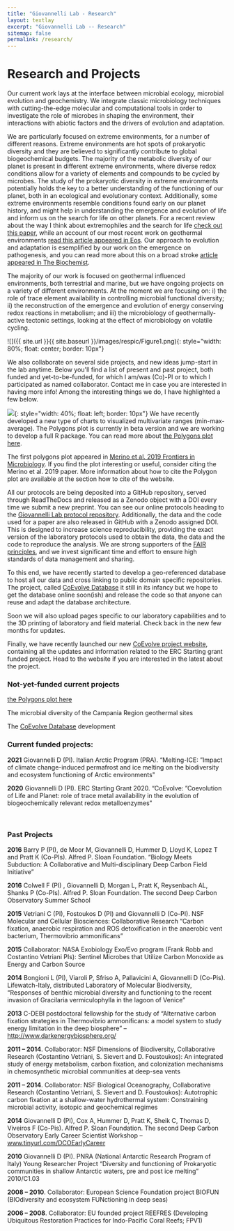 ```yaml
---
title: "Giovannelli Lab - Research"
layout: textlay
excerpt: "Giovannelli Lab -- Research"
sitemap: false
permalink: /research/
---
```


# Research and Projects

Our current work lays at the interface between microbial ecology, microbial evolution and geochemistry. We integrate classic microbiology techniques with cutting-the-edge molecular and computational tools in order to investigate the role of microbes in shaping the environment, their interactions with abiotic factors and the drivers of evolution and adaptation.

We are particularly focused on extreme environments, for a number of different reasons. Extreme environments are hot spots of prokaryotic diversity and they are believed to significantly contribute to global biogeochemical budgets. The majority of the metabolic diversity of our planet is present in different extreme environments, where diverse redox conditions allow for a variety of elements and compounds to be cycled by microbes. The study of the prokaryotic diversity in extreme environments potentially holds the key to a better understanding of the functioning of our planet, both in an ecological and evolutionary context. Additionally, some extreme environments resemble conditions found early on our planet history, and might help in understanding the emergence and evolution of life and inform us on the search for life on other planets. For a recent review about the way I think about extremophiles and the search for life [check out this paper](https://www.frontiersin.org/articles/10.3389/fmicb.2019.00780/full), while an account of our most recent work on geothermal environments [read this article appeared in Eos](https://doi.org/10.1029/2020EO140906). Our approach to evolution and adaptation is esemplified by our work on the emergence on pathogenesis, and you can read more about this on a broad stroke [article appeared in The Biochemist](https://doi.org/10.1042/BIO03906004).

The majority of our work is focused on geothermal influenced environments, both terrestrial and marine, but we have ongoing projects on a variety of different environments. At the moment we are focusing on: i) the role of trace element availability in controlling microbial functional diversity; ii) the reconstruction of the emergence and evolution of energy conserving redox reactions in metabolism; and iii) the microbiology of geothermally-active tectonic settings, looking at the effect of microbiology on volatile cycling.

![]({{ site.url }}{{ site.baseurl }}/images/respic/Figure1.png){: style="width: 80%; float: center; border: 10px"}

We also collaborate on several side projects, and new ideas jump-start in the lab anytime. Below you'll find a list of present and past project, both funded and yet-to-be-funded, for which I am/was (Co)-PI or to which I participated as named collaborator. Contact me in case you are interested in having more info! Among the interesting things we do, I have highlighted a few below.

![](https://giovannellilab.github.io/polygonsplot/images/merino_frontiers.jpg){: style="width: 40%; float: left; border: 10px"}
We have recently developed a new type of charts to visualized multivariate ranges (min-max-average). The Polygons plot is currently in beta version and we are working to develop a full R package. You can read more about [the Polygons plot here](https://giovannellilab.github.io/polygonsplot/).

The first polygons plot appeared in [Merino et al. 2019 Frontiers in Microbiology](https://www.frontiersin.org/articles/10.3389/fmicb.2019.00780/full). If you find the plot interesting or useful, consider citing the Merino et al. 2019 paper. More information about how to cite the Polygon plot are available at the section how to cite of the website.

All our protocols are being deposited into a GitHub repository, served through ReadTheDocs and released as a Zenodo object with a DOI every time we submit a new preprint. You can see our online protocols heading to the [Giovannelli Lab protocol repository](https://giovannelli-lab-protocols.readthedocs.io/en/latest/). Additionally, the data and the code used for a paper are also released in GitHub with a Zenodo assigned DOI. This is designed to increase science reproducibility, providing the exact version of the laboratory protocols used to obtain the data, the data and the code to reproduce the analysis. We are strong supporters of the [FAIR principles](https://www.nature.com/articles/sdata201618), and we invest significant time and effort to ensure high standards of data management and sharing.

To this end, we have recently started to develop a geo-referenced database to host all our data and cross linking to public domain specific repositories. The project, called [CoEvolve Database](https://www.coevolvedb.org/) it still in its infancy but we hope to get the database online soon(ish) and release the code so that anyone can reuse and adapt the database architecture.

Soon we will also upload pages specific to our laboratory capabilities and to the 3D printing of laboratory and field material. Check back in the new few months for updates.

Finally, we have recently launched our new [CoEvolve project website](https://www.coevolve.eu/), containing all the updates and information related to the ERC Starting grant funded project. Head to the website if you are interested in the latest about the project.


### Not-yet-funded current projects
[the Polygons plot here](https://giovannellilab.github.io/polygonsplot/)

The microbial diversity of the Campania Region geothermal sites

The [CoEvolve Database](https://www.coevolvedb.org/) development


### Current funded projects:
**2021** Giovannelli D (PI). Italian Arctic Program (PRA). “Melting-ICE: ”Impact of climate change-induced permafrost and ice melting on the biodiversity and ecosystem functioning of Arctic environments"

**2020** Giovannelli D (PI). ERC Starting Grant 2020. “CoEvolve: ”Coevolution of Life and Planet: role of trace metal availability in the evolution of biogeochemically relevant redox metalloenzymes"

</br>

### Past Projects
**2016** Barry P (PI), de Moor M, Giovannelli D, Hummer D, Lloyd K, Lopez T and Pratt K (Co-PIs). Alfred P. Sloan Foundation. “Biology Meets Subduction: A Collaborative and Multi-disciplinary Deep Carbon Field Initiative”

**2016** Colwell F (PI) , Giovannelli D, Morgan L, Pratt K, Reysenbach AL, Shanks P (Co-PIs). Alfred P. Sloan Foundation. The second Deep Carbon Observatory Summer School

**2015** Vetriani C (PI), Fostoukos D (PI) and Giovannelli D (Co-PI). NSF Molecular and Cellular Biosciences: Collaborative Research “Carbon fixation, anaerobic respiration and ROS detoxification in the anaerobic vent bacterium, Thermovibrio ammonificans”

**2015** Collaborator: NASA Exobiology Exo/Evo program (Frank Robb and Costantino Vetriani PIs): Sentinel Microbes that Utilize Carbon Monoxide as Energy and Carbon Source

**2014** Bongioni L (PI), Viaroli P, Sfriso A, Pallavicini A, Giovannelli D (Co-Pis). Lifewatch-Italy, distributed Laboratory of Molecular Biodiversity, “Responses of benthic microbial diversity and functioning to the recent invasion of Gracilaria vermiculophylla in the lagoon of Venice”

**2013** C-DEBI postdoctoral fellowship for the study of “Alternative carbon fixation strategies in Thermovibrio ammonificans: a model system to study energy limitation in the deep biosphere” – http://www.darkenergybiosphere.org/

**2011 – 2014**. Collaborator: NSF Dimensions of Biodiversity, Collaborative Research (Costantino Vetriani, S. Sievert and D. Foustoukos): An integrated study of energy metabolism, carbon fixation, and colonization mechanisms in chemosynthetic microbial communities at deep-sea vents

**2011 – 2014**. Collaborator: NSF Biological Oceanography, Collaborative Research (Costantino Vetriani, S. Sievert and D. Foustoukos): Autotrophic carbon fixation at a shallow-water hydrothermal system: Constraining microbial activity, isotopic and geochemical regimes

**2014** Giovannelli D (PI), Cox A, Hummer D, Pratt K, Sheik C, Thomas D, Viveiros F (Co-Pis). Alfred P. Sloan Foundation. The second Deep Carbon Observatory Early Career Scientist Workshop – www.tinyurl.com/DCOEarlyCareer

**2010** Giovannelli D (PI). PNRA (National Antarctic Research Program of Italy) Young Researcher Project “Diversity and functioning of Prokaryotic communities in shallow Antarctic waters, pre and post ice melting” 2010/C1.03

**2008 – 2010**. Collaborator: European Science Foundation project BIOFUN (BIOdiversity and ecosystem FUNctioning in deep seas)

**2006 – 2008**. Collaborator: EU founded project REEFRES (Developing Ubiquitous Restoration Practices for Indo-Pacific Coral Reefs; FPV1)


<br />
<br />
